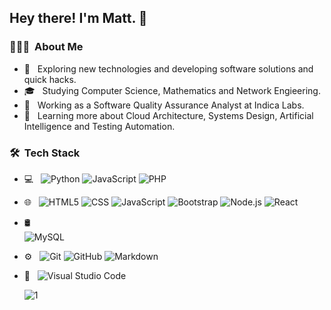 ## Hey there! I'm Matt. 👋

### 👨🏻‍💻 &nbsp;About Me 

- 🤔 &nbsp; Exploring new technologies and developing software solutions and quick hacks.
- 🎓 &nbsp; Studying Computer Science, Mathematics and Network Engieering.
- 💼 &nbsp; Working as a Software Quality Assurance Analyst at Indica Labs.
- 🌱 &nbsp; Learning more about Cloud Architecture, Systems Design, Artificial Intelligence and Testing Automation.

### 🛠 &nbsp;Tech Stack

- 💻 &nbsp;
![Python](https://img.shields.io/badge/-Python-333333?style=plastic&logo=python)
![JavaScript](https://img.shields.io/badge/-JavaScript-333333?style=plastic&logo=JavaScript&logoColor=007396)
![PHP](https://img.shields.io/badge/-PHP-333333?style=plastic&logo=PHP&logoColor=00599C)
- 🌐 &nbsp;
![HTML5](https://img.shields.io/badge/-HTML5-333333?style=plastic&logo=HTML5)
![CSS](https://img.shields.io/badge/-CSS-333333?style=plastic&logo=CSS3&logoColor=1572B6)
![JavaScript](https://img.shields.io/badge/-JavaScript-333333?style=plastic&logo=javascript)
![Bootstrap](https://img.shields.io/badge/-Bootstrap-333333?style=plastic&logo=bootstrap&logoColor=563D7C)
![Node.js](https://img.shields.io/badge/-Node.js-333333?style=plastic&logo=node.js)
![React](https://img.shields.io/badge/-React-333333?style=plastic&logo=react)
- 🛢 &nbsp; <br />
![MySQL](https://img.shields.io/badge/-MySQL-333333?style=plastic&logo=mysql)
- ⚙️ &nbsp;
![Git](https://img.shields.io/badge/-Git-333333?style=plastic&logo=git)
![GitHub](https://img.shields.io/badge/-GitHub-333333?style=plastic&logo=github)
![Markdown](https://img.shields.io/badge/-Markdown-333333?style=plastic&logo=markdown)
- 🔧 &nbsp;
![Visual Studio Code](https://img.shields.io/badge/-Visual%20Studio%20Code-333333?style=plastic&logo=visual-studio-code&logoColor=007ACC)

  ![1](https://github-readme-stats.vercel.app/api/top-langs/?username=matthewurrea&theme=blue-green)

